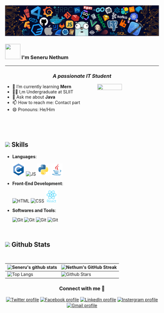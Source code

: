 <p align="center"><img src="https://raw.githubusercontent.com/KevinPatel04/KevinPatel04/master/header.png"></p>

### <img src="https://i.pinimg.com/originals/00/4b/17/004b173f6e3d6843df10114e087f30a8.gif" width="50" height="50" /> I'm Seneru Nethum
---
<h3 align="center"><i>A passionate IT Student</i></h3>

<img src="https://user-images.githubusercontent.com/89788120/167628634-549d2bdd-609e-4275-85af-1e1974da64ca.gif" width="40%" height="50%" align="right" />

- 🌱 I’m currently learning **Mern**
- 👨‍🎓 I,m Undergraduate at SLIIT
- 💬 Ask me about **Java**
- 📫 How to reach me: Contact part
- 😄 Pronouns: He/Him

<br>
<br>
<br>

## <img src="https://media2.giphy.com/media/QssGEmpkyEOhBCb7e1/giphy.gif?cid=ecf05e47a0n3gi1bfqntqmob8g9aid1oyj2wr3ds3mg700bl&rid=giphy.gif" width ="25"><b> Skills</b>

<p align="center">

- **Languages**:
    
     <img src=https://raw.githubusercontent.com/devicons/devicon/master/icons/c/c-original.svg width="40" height="40" alt="C" />
     <img src="https://user-images.githubusercontent.com/64439609/212556085-e6f8391a-6f25-43d5-8bfe-818167047cfb.png" width="40" height="40" alt="JS"/>
     <img src="https://raw.githubusercontent.com/devicons/devicon/master/icons/python/python-original.svg" width="40" height="40" alt="python"/>
     <img src="https://raw.githubusercontent.com/devicons/devicon/master/icons/java/java-original.svg" width="40" height="40" alt="android"/>
   
- **Front-End Development**:

   <img src="https://user-images.githubusercontent.com/64439609/212556407-f122dc0e-901c-4df7-960f-29a3b52c5349.png" width="40" height="40" alt="HTML" />
   <img src="https://user-images.githubusercontent.com/64439609/212556203-47a51702-fec1-4275-bafb-6afdea15b092.png" width="40" height="40" alt="CSS" />
   <img src="https://raw.githubusercontent.com/devicons/devicon/master/icons/react/react-original-wordmark.svg" width="40" height="40" alt="REACT" />



- **Softwares and Tools**:

    <img src="https://user-images.githubusercontent.com/64439609/212556685-de9a7c04-31b0-43b6-af39-7c82ac13b321.png" width="40" height="40" alt="Git"/>
    <img src="https://user-images.githubusercontent.com/64439609/212556741-81407849-82c8-4926-854f-820e8a644375.png" width="40" height="40" alt="Git"/>
    <img src="https://user-images.githubusercontent.com/64439609/212556816-5f39489d-6cee-4f1c-997f-4d30a391287c.png" width="40" height="40" alt="Git"/>
    <img src="https://user-images.githubusercontent.com/64439609/212556802-77a65ec1-aa71-4272-b603-1a57d1914678.png" width="40" height="40" alt="Git"/>



 

<br>
</p>


## <img src="https://media.giphy.com/media/iY8CRBdQXODJSCERIr/giphy.gif" width="35"><b> Github Stats </b>
<br>

<div align="center">



| ![Seneru's github stats](https://github-readme-stats.vercel.app/api?username=seneru1025&show_icons=true&theme=tokyonight) | ![Nethum's GitHub Streak](https://github-readme-streak-stats.herokuapp.com/?user=seneru1025&theme=tokyonight) |
| --- | --- |
| ![Top Langs](https://github-readme-stats.vercel.app/api/top-langs/?username=seneru1025&theme=tokyonight) | ![Github Stars](https://github-readme-stats.vercel.app/api?username=seneru1025&show_icons=true&locale=en&count_private=true&hide_rank=true&custom_title=My%20GitHub%20Stats&disable_animations=true&theme=tokyonight) |



<h3 align="center" >Connect with me 🤝 </h3>


 <p align="center">
<a href=""><img align="center" src="https://cdn.jsdelivr.net/npm/simple-icons@3.0.1/icons/twitter.svg" alt="Twitter profile" height="30" width="40" /></a>
<a href="https://www.facebook.com/Seneru Nethum/"><img align="center" src="https://cdn.jsdelivr.net/npm/simple-icons@3.0.1/icons/facebook.svg" alt="Facebook profile" height="30" width="40" /></a>
<a href="https://www.linkedin.com/in/senerunethum"><img align="center" src="https://cdn.jsdelivr.net/npm/simple-icons@3.0.1/icons/linkedin.svg" alt="LinkedIn profile" height="30" width="40" /></a>
<a href="https://www.instagram.com/seneru.nethum/"><img align="center" src="https://cdn.jsdelivr.net/npm/simple-icons@v3/icons/instagram.svg" alt="Instergram profile" height="30" width="40" /></a>
<a href="senerunethum2001@gmail.com"><img align="center" src="https://cdn.jsdelivr.net/npm/simple-icons@v3/icons/gmail.svg" alt="Gmail profile" height="30" width="40" /></a>
	
	
